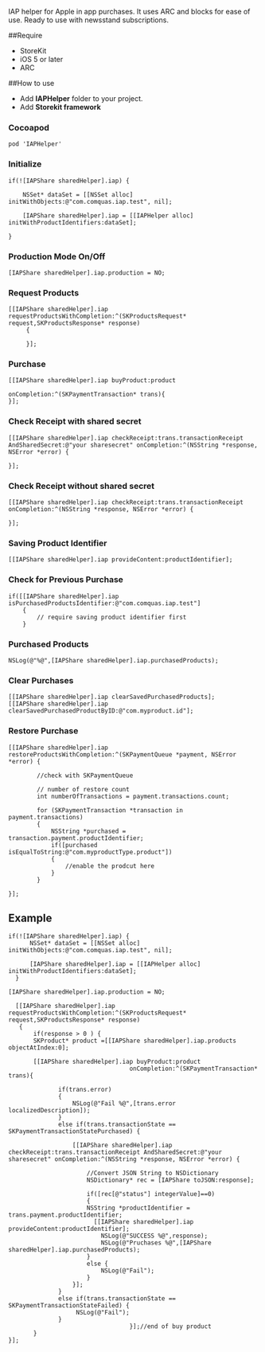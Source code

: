 IAP helper for Apple in app purchases. It uses ARC and blocks for ease of use. Ready to use with newsstand subscriptions.

##Require

* StoreKit
* iOS 5 or later
* ARC

##How to use

* Add **IAPHelper** folder to your project.
* Add **Storekit framework**

### Cocoapod

```
pod 'IAPHelper'
```


### Initialize

```objc
if(![IAPShare sharedHelper].iap) {

    NSSet* dataSet = [[NSSet alloc] initWithObjects:@"com.comquas.iap.test", nil];

    [IAPShare sharedHelper].iap = [[IAPHelper alloc] initWithProductIdentifiers:dataSet];

}
```

### Production Mode On/Off

```objc
[IAPShare sharedHelper].iap.production = NO;
```

### Request Products

```objc
[[IAPShare sharedHelper].iap requestProductsWithCompletion:^(SKProductsRequest* request,SKProductsResponse* response)
     {

     }];
```

### Purchase

```objc
[[IAPShare sharedHelper].iap buyProduct:product
                                    onCompletion:^(SKPaymentTransaction* trans){
}];
```

### Check Receipt with shared secret

```objc
[[IAPShare sharedHelper].iap checkReceipt:trans.transactionReceipt AndSharedSecret:@"your sharesecret" onCompletion:^(NSString *response, NSError *error) {

}];
```

### Check Receipt without shared secret

```objc
[[IAPShare sharedHelper].iap checkReceipt:trans.transactionReceipt onCompletion:^(NSString *response, NSError *error) {

}];
```

### Saving Product Identifier

```objc
[[IAPShare sharedHelper].iap provideContent:productIdentifier];
```

### Check for Previous Purchase

```objc
if([[IAPShare sharedHelper].iap isPurchasedProductsIdentifier:@"com.comquas.iap.test"]
	{
		// require saving product identifier first
	}
```

### Purchased Products

```objc
NSLog(@"%@",[IAPShare sharedHelper].iap.purchasedProducts);
```

### Clear Purchases

```objc
[[IAPShare sharedHelper].iap clearSavedPurchasedProducts];
[[IAPShare sharedHelper].iap clearSavedPurchasedProductByID:@"com.myproduct.id"];
```

### Restore Purchase

```objc
[[IAPShare sharedHelper].iap restoreProductsWithCompletion:^(SKPaymentQueue *payment, NSError *error) {

		//check with SKPaymentQueue

		// number of restore count
		int numberOfTransactions = payment.transactions.count;

		for (SKPaymentTransaction *transaction in payment.transactions)
		{
            NSString *purchased = transaction.payment.productIdentifier;
	        if([purchased isEqualToString:@"com.myproductType.product"])
        	{
				//enable the prodcut here
	        }
    	}

}];
```

## Example

```objc
if(![IAPShare sharedHelper].iap) {
      NSSet* dataSet = [[NSSet alloc] initWithObjects:@"com.comquas.iap.test", nil];

      [IAPShare sharedHelper].iap = [[IAPHelper alloc] initWithProductIdentifiers:dataSet];
  }

[IAPShare sharedHelper].iap.production = NO;

  [[IAPShare sharedHelper].iap requestProductsWithCompletion:^(SKProductsRequest* request,SKProductsResponse* response)
   {
       if(response > 0 ) {
       SKProduct* product =[[IAPShare sharedHelper].iap.products objectAtIndex:0];

       [[IAPShare sharedHelper].iap buyProduct:product
                                  onCompletion:^(SKPaymentTransaction* trans){

              if(trans.error)
              {
                  NSLog(@"Fail %@",[trans.error localizedDescription]);
              }
              else if(trans.transactionState == SKPaymentTransactionStatePurchased) {

                  [[IAPShare sharedHelper].iap checkReceipt:trans.transactionReceipt AndSharedSecret:@"your sharesecret" onCompletion:^(NSString *response, NSError *error) {

                      //Convert JSON String to NSDictionary
                      NSDictionary* rec = [IAPShare toJSON:response];

                      if([rec[@"status"] integerValue]==0)
                      {
                      NSString *productIdentifier = trans.payment.productIdentifier;
                        [[IAPShare sharedHelper].iap provideContent:productIdentifier];
                          NSLog(@"SUCCESS %@",response);
                          NSLog(@"Pruchases %@",[IAPShare sharedHelper].iap.purchasedProducts);
                      }
                      else {
                          NSLog(@"Fail");
                      }
                  }];
              }
              else if(trans.transactionState == SKPaymentTransactionStateFailed) {
                   NSLog(@"Fail");
              }
                                  }];//end of buy product
       }
}];
```
